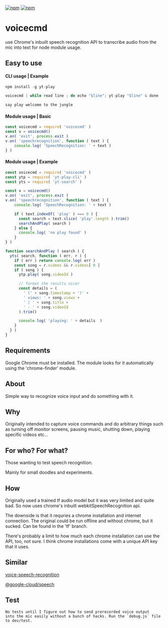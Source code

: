 [![npm](https://img.shields.io/npm/v/voicecmd.svg?maxAge=3600&style=flat-square)](https://www.npmjs.com/package/voicecmd)
[![npm](https://img.shields.io/npm/l/voicecmd.svg?maxAge=3600&style=flat-square)](https://github.com/talmobi/voicecmd/blob/master/LICENSE)

#  voicecmd
use Chrome's inbuilt speech recognition API to transcribe audio
from the mic into text for node module usage.

## Easy to use

#### CLI usage | Example
```javascript
npm install -g yt-play
```
```javascript
voicecmd | while read line ; do echo "$line"; yt-play "$line" & done
```

```javascript
say play welcome to the jungle
```

#### Module usage | Basic
```javascript
const voicecmd = require( 'voicecmd' )
const v = voicecmd()
v.on( 'exit', process.exit )
v.on( 'speechrecognition', function ( text ) {
    console.log( 'SpeechRecognition: ' + text )
} )
```

#### Module usage | Example
```javascript
const voicecmd = require( 'voicecmd' )
const ytp = require( 'yt-play-cli' )
const yts = require( 'yt-search' )

const v = voicecmd()
v.on( 'exit', process.exit )
v.on( 'speechrecognition', function ( text ) {
    console.log( 'SpeechRecognition: ' + text )

    if ( text.indexOf( 'play' ) === 0 ) {
      const search = text.slice( 'play'.length ).trim()
      searchAndPlay( search )
    } else {
      console.log( 'no play found' )
    }
} )

function searchAndPlay ( search ) {
  yts( search, function ( err, r ) {
    if ( err ) return console.log( err )
    const song = r.videos && r.videos[ 0 ]
    if ( song ) {
      ytp.play( song.videoId )

      // format the results nicer
      const details = (
        ' (' + song.timestamp + ')' +
        ' views: ' + song.views +
        ' | ' + song.title +
        ' - ' + song.videoId
      ).trim()

      console.log( 'playing: ' + details  )
    }
  } )
}
```

## Requirements
  Google Chrome must be installed. The module looks for it
  automatically using the 'chrome-finder' module.

## About
  Simple way to recognize voice input and do something with it.

## Why
  Originally intended to capture voice commands and do arbitrary
  things such as turning off monitor screens, pausing music,
  shutting down, playing specific videos etc...

## For who? For what?
  Those wanting to test speech recognition.

  Mainly for small doodles and experiments.

## How
  Originally used a trained tf audio model but it was very
  limited and quite bad. So now uses chrome's inbuilt webkitSpeechRecognition api.

  The downside is that it requries a chrome installation and
  internet connection. The original could be run offline and
  without chrome, but it sucked. Can be found in the 'tf' branch.

  There's probably a limit to how much each chrome installation
  can use the API, too, not sure. I think chrome installations
  come with a unique API key that it uses.

## Similar
[voice-speech-recognition](https://github.com/krzaku281/voice-speech-recognition#readme)

[@google-cloud/speech](https://www.npmjs.com/package/@google-cloud/speech)

## Test
```
No tests until I figure out how to send prerecorded voice output
into the mic easily without a bunch of hacks. Run the `debug.js` file to dev/test.
```

